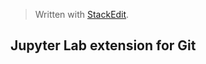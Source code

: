 


> Written with [StackEdit](https://stackedit.io/).

## Jupyter Lab extension for Git


<!--stackedit_data:
eyJoaXN0b3J5IjpbNTkxNzUxMl19
-->